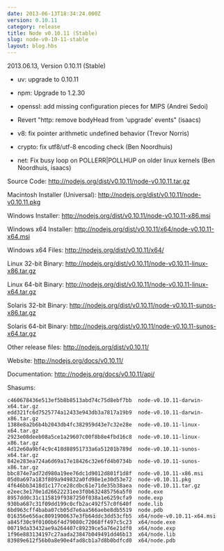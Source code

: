 ```yaml
---
date: 2013-06-13T18:34:24.000Z
version: 0.10.11
category: release
title: Node v0.10.11 (Stable)
slug: node-v0-10-11-stable
layout: blog.hbs
---
```


2013.06.13, Version 0.10.11 (Stable)

* uv: upgrade to 0.10.11

* npm: Upgrade to 1.2.30

* openssl: add missing configuration pieces for MIPS (Andrei Sedoi)

* Revert "http: remove bodyHead from 'upgrade' events" (isaacs)

* v8: fix pointer arithmetic undefined behavior (Trevor Norris)

* crypto: fix utf8/utf-8 encoding check (Ben Noordhuis)

* net: Fix busy loop on POLLERR|POLLHUP on older linux kernels (Ben Noordhuis, isaacs)



Source Code: http://nodejs.org/dist/v0.10.11/node-v0.10.11.tar.gz

Macintosh Installer (Universal): http://nodejs.org/dist/v0.10.11/node-v0.10.11.pkg

Windows Installer: http://nodejs.org/dist/v0.10.11/node-v0.10.11-x86.msi

Windows x64 Installer: http://nodejs.org/dist/v0.10.11/x64/node-v0.10.11-x64.msi

Windows x64 Files: http://nodejs.org/dist/v0.10.11/x64/

Linux 32-bit Binary: http://nodejs.org/dist/v0.10.11/node-v0.10.11-linux-x86.tar.gz

Linux 64-bit Binary: http://nodejs.org/dist/v0.10.11/node-v0.10.11-linux-x64.tar.gz

Solaris 32-bit Binary: http://nodejs.org/dist/v0.10.11/node-v0.10.11-sunos-x86.tar.gz

Solaris 64-bit Binary: http://nodejs.org/dist/v0.10.11/node-v0.10.11-sunos-x64.tar.gz

Other release files: http://nodejs.org/dist/v0.10.11/

Website: http://nodejs.org/docs/v0.10.11/

Documentation: http://nodejs.org/docs/v0.10.11/api/

Shasums:

```
c460678436e513ef5b8b8513abd74c75d8ebf7bb  node-v0.10.11-darwin-x64.tar.gz
edd321fc6d7525774a12433e943db3a7817a19b9  node-v0.10.11-darwin-x86.tar.gz
1388e8a2b6b4b2043db4fc382959d43e7c32e28e  node-v0.10.11-linux-x64.tar.gz
2923e08deeb08a5ce1a29607c00f8b8e4fbd16c8  node-v0.10.11-linux-x86.tar.gz
4d12e60a9bf4c9c418d88951733a6a51201b789d  node-v0.10.11-sunos-x64.tar.gz
842e283ea724a6d69a17e18426c32e6fd4b0734b  node-v0.10.11-sunos-x86.tar.gz
bbc874e7ad72d980a19ee76dc1d9012d801f1d8f  node-v0.10.11-x86.msi
05d0a697a183f809a949832a0fd98e1e30d53e72  node-v0.10.11.pkg
4f646bb3418d1c177ce28cdbc61e71de35b38aea  node-v0.10.11.tar.gz
e2eec3e170e1d26622231ee3f0b632485756a5f0  node.exe
8957dd0c31c115819f9387250f038a1e6259cfa9  node.exp
930ba687c31f09dd199c0cfb2ac492f57c0f640f  node.lib
6bd963cff4baba07cb05d7e6aa566aebe8db5519  node.pdb
016356e656ac8091900637e3fb64ddc3dd53cfb5  x64/node-v0.10.11-x64.msi
a845f30c9f0100b6f4d79080c72068ff497c5c23  x64/node.exe
00719da33432ae9a264407c89239ce5a76e21df0  x64/node.exp
1f96e883134197c27aada23847b049491dd46b13  x64/node.lib
83989e612f56b0a8e90e4fad8cb1a7d8b0bdfcd0  x64/node.pdb
```
